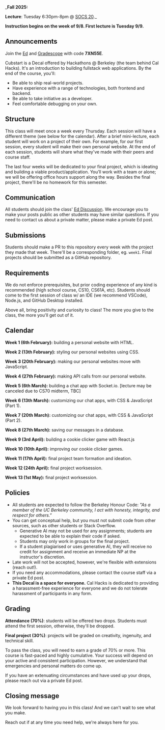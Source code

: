 _**Fall 2025:** 

**Lecture**: Tuesday 6:30pm-8pm @ [SOCS 20](https://www.berkeley.edu/map/social-sciences-building/)._

**Instruction begins on the week of 9/8. First lecture is Tuesday 9/9.**

## Announcements
Join the [Ed](https://edstem.org/us/join/7TP6cS) and [Gradescope](https://www.gradescope.com) with code **7XN55E**.

Cubstart is a Decal offered by Hackathons @ Berkeley (the team behind Cal Hacks). It's an introduction to building fullstack web applications. By the end of the course, you'll:

* Be able to ship real-world projects.
* Have experience with a range of technologies, both frontend and backend.
* Be able to take initiative as a developer.
* Feel comfortable debugging on your own.

## Structure

This class will meet once a week every Thursday. Each session will have a different theme (see below for the calendar). After a brief mini-lecture, each student will work on a project of their own. For example, for our first session, every student will make their own personal website. At the end of each session, students will share what they've made with their peers and course staff.

The last four weeks will be dedicated to your final project, which is ideating and building a viable product/application. You’ll work with a team or alone; we will be offering office hours support along the way. Besides the final project, there'll be no homework for this semester.

## Communication

All students should join the class' [Ed Discussion](https://edstem.org/us/join/7TP6cS). We encourage you to make your posts public as other students may have similar questions. If you need to contact us about a private matter, please make a private Ed post.

## Submissions

Students should make a PR to this repository every week with the project they made that week. There'll be a corresponding folder, eg. `week1`. Final projects should be submitted as a GitHub repository.

## Requirements

We do not enforce prerequisites, but prior coding experience of any kind is recommended (high school course, CS10, CS61A, etc). Students should come to the first session of class w/ an IDE (we recommend VSCode), Node.js, and GitHub Desktop installed.

Above all, bring positivity and curiosity to class! The more you give to the class, the more you'll get out of it.

## Calendar

**Week 1 (6th February):** building a personal website with HTML.

**Week 2 (13th February):** styling our personal websites using CSS.

**Week 3 (20th February):** making our personal websites move with JavaScript. 

**Week 4 (27th February):** making API calls from our personal website.

**Week 5 (6th March):** building a chat app with Socket.io. [lecture may be canceled due to CS70 midterm, TBC]

**Week 6 (13th March):** customizing our chat apps, with CSS & JavaScript (Part 1).

**Week 7 (20th March):** customizing our chat apps, with CSS & JavaScript (Part 2).

**Week 8 (27th March):** saving our messages in a database.

**Week 9 (3rd April):** building a cookie clicker game with React.js

**Week 10 (10th April):** improving our cookie clicker games.

**Week 11 (17th April):** final project team formation and ideation. 

**Week 12 (24th April):** final project worksession.

**Week 13 (1st May):** final project worksession.

## Policies

* All students are expected to follow the Berkeley Honour Code: _"As a member of the UC Berkeley community, I act with honesty, integrity, and respect for others.”_
* You can get conceptual help, but you must not submit code from other sources, such as other students or Stack Overflow.
  * Generative AI may not be used for any assignments; students are expected to be able to explain their code if asked.
  * Students may only work in groups for the final project.
  * If a student plagiarised or uses generative AI, they will receive no credit for assignment and receive an immediate NP at the instructor's discretion.
* Late work will not be accepted, however, we're flexible with extensions (reach out!).
* If you need any accommodations, please contact the course staff via a private Ed post.
* **This Decal is a space for everyone.** Cal Hacks is dedicated to providing a harassment-free experience for everyone and we do not tolerate harassment of participants in any form.

## Grading

**Attendance (70%)**: students will be offered two drops. Students must attend the first session, otherwise, they'll be dropped.

**Final project (30%)**: projects will be graded on creativity, ingenuity, and technical skill.

To pass the class, you will need to earn a grade of 70% or more. This course is fast-paced and highly cumulative. Your success will depend on your active and consistent participation. However, we understand that emergencies and personal matters do come up.

If you have an extenuating circumstances and have used up your drops, please reach out via a private Ed post.

## Closing message

We look forward to having you in this class! And we can't wait to see what you make.

Reach out if at any time you need help, we're always here for you.
